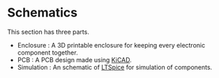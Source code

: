 # Schematics
This section has three parts.

- Enclosure : A 3D printable enclosure for keeping every electronic component together.
- PCB : A PCB design made using [KiCAD](https://www.kicad.org/).
- Simulation : An schematic of [LTSpice](https://www.analog.com/en/resources/design-tools-and-calculators/ltspice-simulator.html) for simulation of components.